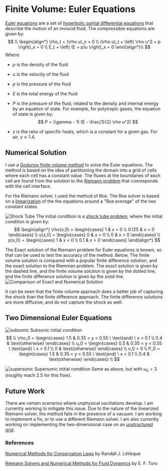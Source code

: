<script type="text/x-mathjax-config">
  MathJax.Hub.Config({
    tex2jax: {
      inlineMath: [ ['$','$'], ["\\(","\\)"] ],
      processEscapes: true
    }
  });
</script>
    
<script type="text/javascript"
        src="https://cdn.mathjax.org/mathjax/latest/MathJax.js?config=TeX-AMS-MML_HTMLorMML">
</script>

# Finite Volume: Euler Equations

[Euler equations](https://en.wikipedia.org/wiki/Euler_equations_(fluid_dynamics)) are a set of [hyperbolic partial differential equations](https://en.wikipedia.org/wiki/Hyperbolic_partial_differential_equation) that describe the motion of an inviscid fluid. The compressible equations are given by:
$$
\\
\begin{align*}
\rho_t + (\rho u)_x  = 0 \\
(\rho u)_t + \left( \rho u^2 + p \right)_x = 0 \\
E_t + \left( (E + p)u \right)_x = 0
\end{align*}\\
$$
Where:
- $\rho$ is the density of the fluid
- $u$ is the velocity of the fluid
- $p$ is the pressure of the fluid
- $E$ is the total energy of the fluid
- $P$ is the pressure of the fluid, related to the density and internal energy by an equation of state. For example, for polytropic gases, the equation of state is given by:
$$
P = (\gamma - 1) (E - \frac{1}{2} \rho u^2)
$$

- $\gamma$ is the ratio of specific heats, which is a constant for a given gas. For air, $\gamma \approx 1.4$.

## Numerical Solution
I use a [Godunov finite volume method](https://en.wikipedia.org/wiki/Godunov%27s_scheme) to solve the Euler equations. The method is based on the idea of partitioning the domain into a grid of cells where each cell has a constant value. The fluxes at the boundaries of each cell are found from the solution to the [Riemann problem](https://en.wikipedia.org/wiki/Riemann_problem) that cooresponds with the cell interface.

For the Riemann solver, I used the method of Roe. The Roe solver is based on a [linearization](https://en.wikipedia.org/wiki/Linearization) of the the equations around a "Roe average" of the two constant states.

![Shock Tube](shock_tube.gif)
The initial condition is a [shock tube problem](https://en.wikipedia.org/wiki/Sod_shock_tube), where the initial condition is given by:
$$
\begin{align*}
\rho(x,0) = \begin{cases} 1 & x < 0 \\ 0.125 & x > 0 \end{cases} \\
u(x,0) = \begin{cases} 0 & x < 0 \\ 0 & x > 0 \end{cases} \\
p(x,0) = \begin{cases} 1 & x < 0 \\ 0.1 & x > 0 \end{cases}
\end{align*}
$$

The Exact solution of the Riemann problem for Euler equations is known, so that can be used to test the accuracy of the method. Below, The finite volume solution is compared with a popular finite difference solution, and the exact solution to the Riemman problem. The exact solution is given by the dashed line, and the finite volume solution is given by the dotted line, and the finite difference solution is given by the solid line.
![Comparison of Exact and Numerical Solution](fd-fv_compare1-d.gif)

It can be seen that the finite volume approach does a better job of capturing the shock than the finite difference approach. The finite difference solutions are more diffusive, and do not capture the shock as well.

<!-- ![Pressure Spike](pressure_spike_dense.gif) -->

## Two Dimensional Euler Equations

![subsonic](subsonic_inflow.gif)
Subsonic initial condition
$$
\\
\rho_0 = \begin{cases} 1.5 & 0.35 < y < 0.55 \ \text{and} \ x < 0.1 \\ 0.4 & \text{otherwise} \end{cases} \\
u_0 = \begin{cases} 0.5 & 0.35 < y < 0.55 \ \text{and} \ x < 0.1 \\ 0 & \text{otherwise} \end{cases} \\
v_0 = 0 \\
P_0 = \begin{cases} 1.5 & 0.35 < y < 0.55 \ \text{and} \ x < 0.1 \\ 0.4 & \text{otherwise} \end{cases} \\
$$

![supersonic](supersonic_inflow.gif)
Supersonic initial condition
Same as above, but with $u_0 = 3$ (roughly mach 2.5 for this flow).

## Future Work

There are certain scenarios where unphysical oscillations develop. I am currently working to mitigate this issue. Due to the nature of the linearized Riemann solver, the method fails in the presence of a vacuum. I am working to implement a fix, or to use a different Riemann solver. I am also currently working on implementing the two-dimensional case on an [unstructured grid](https://en.wikipedia.org/wiki/Unstructured_grid).

### References

[Numerical Methods for Conservation Laws](https://link.springer.com/book/10.1007/978-3-0348-8629-1) by Randall J. LeVeque

[Riemann Solvers and Numerical Methods for Fluid Dynamics](https://link.springer.com/book/10.1007/b79761) by E. F. Toro
